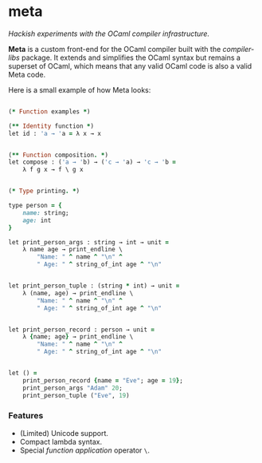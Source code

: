 meta
====

_Hackish experiments with the OCaml compiler infrastructure._

**Meta** is a custom front-end for the OCaml compiler built with the _compiler-libs_ package. It extends and simplifies the OCaml syntax but remains a superset of OCaml, which means that any valid OCaml code is also a valid Meta code.

Here is a small example of how Meta looks:

```ruby

(* Function examples *)

(** Identity function *)
let id : 'a → 'a = λ x → x


(** Function composition. *)
let compose : ('a → 'b) → ('c → 'a) → 'c → 'b =
	λ f g x → f \ g x


(* Type printing. *)

type person = {
	name: string;
	age: int
}

let print_person_args : string → int → unit =
	λ name age → print_endline \
		"Name: " ^ name ^ "\n" ^
		" Age: " ^ string_of_int age ^ "\n"


let print_person_tuple : (string * int) → unit =
	λ (name, age) → print_endline \
		"Name: " ^ name ^ "\n" ^
		" Age: " ^ string_of_int age ^ "\n"


let print_person_record : person → unit =
	λ {name; age} → print_endline \
		"Name: " ^ name ^ "\n" ^
		" Age: " ^ string_of_int age ^ "\n"


let () =
	print_person_record {name = "Eve"; age = 19};
	print_person_args "Adam" 20;
	print_person_tuple ("Eve", 19)

```

### Features

- (Limited) Unicode support.
- Compact lambda syntax.
- Special _function application_ operator `\`.
